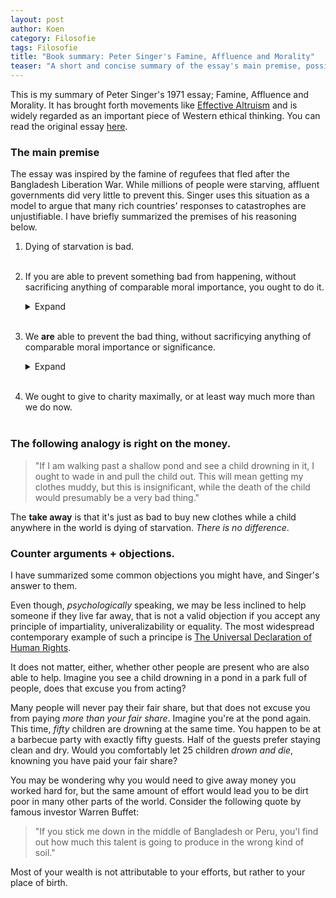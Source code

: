 ```yaml
---
layout: post
author: Koen
category: Filosofie
tags: Filosofie
title: "Book summary: Peter Singer's Famine, Affluence and Morality"
teaser: "A short and concise summary of the essay's main premise, possible objections to it, and Singer's rebuttal."
---
```


This is my summary of Peter Singer's 1971 essay; Famine, Affluence and Morality. It has brought forth movements like <a target="_blank" href="https://www.effectivealtruism.org/">Effective Altruism</a> and is widely regarded as an important piece of Western ethical thinking. You can read the original essay <a target="_blank" href="https://personal.lse.ac.uk/ROBERT49/teaching/mm/articles/Singer_1972Famine.pdf">here</a>. 

### The main premise
The essay was inspired by the famine of regufees that fled after the Bangladesh Liberation War. While millions of people were starving, affluent governments did very little to prevent this. Singer uses this situation as a model to argue that many rich countries' responses to catastrophes are unjustifiable. I have briefly summarized the premises of his reasoning below.

<div class='text-box' markdown="block">

1. Dying of starvation is bad.
    <br><br>

2. If you are able to prevent something bad from happening, without sacrificing anything of comparable moral importance, you ought to do it. 

    <details>
	<summary><span class="information"></span>Expand</summary>
	    <p>You must prevent something bad from happening, unless that would mean causing something comparably bad to happen, or if it would fail to cause something good of comparable weight.</p>
    </details>
    <br>

3. We <b>are</b> able to prevent the bad thing, without sacrificying anything of comparable moral importance or significance.

    <details>
	<summary><span class="information"></span>Expand</summary>
	    <p>Lack of food, shelter and medicine can be solved by donating to charity. Many people in affluent Western nations would not need to sacrifice anything important. We can do without the latest electronics, expensive clothing or jewelry if that means preventing someone dying from starvation.</p>
    </details>
    <br>
4. We ought to give to charity maximally, or at least way much more than we do now.
<br><br>
</div>



### The following analogy is right on the money. 

<blockquote>"If I am walking past a shallow pond and see a child drowning in it, I ought to wade in and pull the child out. This will mean getting my clothes muddy, but this is insignificant, while the death of the child would presumably be a very bad thing."</blockquote>

The <b>take away</b> is that it's just as bad to buy new clothes while a child anywhere in the world is dying of starvation. <i>There is no difference</i>. 

### Counter arguments + objections.
I have summarized some common objections you might have, and Singer's answer to them. 

Even though, <i>psychologically</i> speaking, we may be less inclined to help someone if they live far away, that is not a valid objection if you accept any principle of impartiality, univeralizability or equality. The most widespread contemporary example of such a principe is <a target="_blank" href="https://www.un.org/en/universal-declaration-human-rights/index.html">The Universal Declaration of Human Rights</a>.

It does not matter, either, whether other people are present who are also able to help. Imagine you see a child drowning in a pond in a park full of people, does that excuse you from acting?

Many people will never pay their fair share, but that does not excuse you from paying <i>more than your fair share</i>. Imagine you're at the pond again. This time, <i>fifty</i> children are drowning at the same time. You happen to be at a barbecue party with exactly fifty guests. Half of the guests prefer staying clean and dry. Would you comfortably let 25 children <i>drown and die</i>, knowning you have paid your fair share? 

You may be wondering why you would need to give away money you worked hard for, but the same amount of effort would lead you to be dirt poor in many other parts of the world. Consider the following quote by famous investor Warren Buffet: 

<blockquote>"If you stick me down in the middle of Bangladesh or Peru, you'l find out how much this talent is going to produce in the wrong kind of soil."</blockquote>

Most of your wealth is not attributable to your efforts, but rather to your place of birth. 